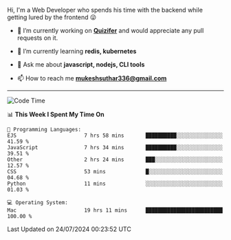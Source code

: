 Hi, I'm a Web Developer who spends his time with the backend while getting lured by the frontend 😜

- 🔭 I’m currently working on **[Quizifer](https://github.com/SutharMukesh/Quizifer/)** and would appreciate any pull requests on it.

- 🌱 I’m currently learning **redis, kubernetes**

- 💬 Ask me about **javascript, nodejs, CLI tools**

- 📫 How to reach me **mukeshsuthar336@gmail.com**

---
<!--START_SECTION:waka-->
![Code Time](http://img.shields.io/badge/Code%20Time-3%2C052%20hrs%2032%20mins-blue)

📊 **This Week I Spent My Time On** 

```text
💬 Programming Languages: 
EJS                      7 hrs 58 mins       ██████████░░░░░░░░░░░░░░░   41.59 % 
JavaScript               7 hrs 34 mins       ██████████░░░░░░░░░░░░░░░   39.51 % 
Other                    2 hrs 24 mins       ███░░░░░░░░░░░░░░░░░░░░░░   12.57 % 
CSS                      53 mins             █░░░░░░░░░░░░░░░░░░░░░░░░   04.68 % 
Python                   11 mins             ░░░░░░░░░░░░░░░░░░░░░░░░░   01.03 % 

💻 Operating System: 
Mac                      19 hrs 11 mins      █████████████████████████   100.00 % 
```


 Last Updated on 24/07/2024 00:23:52 UTC
<!--END_SECTION:waka-->
